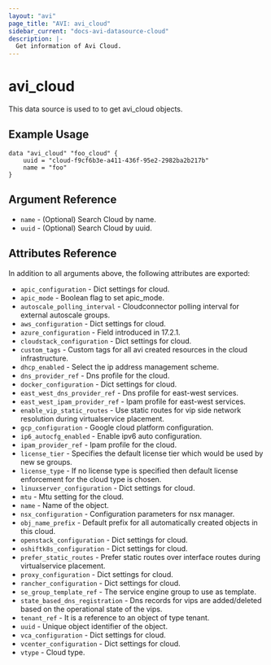 ```yaml
---
layout: "avi"
page_title: "AVI: avi_cloud"
sidebar_current: "docs-avi-datasource-cloud"
description: |-
  Get information of Avi Cloud.
---
```


# avi_cloud

This data source is used to to get avi_cloud objects.

## Example Usage

```hcl
data "avi_cloud" "foo_cloud" {
    uuid = "cloud-f9cf6b3e-a411-436f-95e2-2982ba2b217b"
    name = "foo"
}
```

## Argument Reference

* `name` - (Optional) Search Cloud by name.
* `uuid` - (Optional) Search Cloud by uuid.

## Attributes Reference

In addition to all arguments above, the following attributes are exported:

* `apic_configuration` - Dict settings for cloud.
* `apic_mode` - Boolean flag to set apic_mode.
* `autoscale_polling_interval` - Cloudconnector polling interval for external autoscale groups.
* `aws_configuration` - Dict settings for cloud.
* `azure_configuration` - Field introduced in 17.2.1.
* `cloudstack_configuration` - Dict settings for cloud.
* `custom_tags` - Custom tags for all avi created resources in the cloud infrastructure.
* `dhcp_enabled` - Select the ip address management scheme.
* `dns_provider_ref` - Dns profile for the cloud.
* `docker_configuration` - Dict settings for cloud.
* `east_west_dns_provider_ref` - Dns profile for east-west services.
* `east_west_ipam_provider_ref` - Ipam profile for east-west services.
* `enable_vip_static_routes` - Use static routes for vip side network resolution during virtualservice placement.
* `gcp_configuration` - Google cloud platform configuration.
* `ip6_autocfg_enabled` - Enable ipv6 auto configuration.
* `ipam_provider_ref` - Ipam profile for the cloud.
* `license_tier` - Specifies the default license tier which would be used by new se groups.
* `license_type` - If no license type is specified then default license enforcement for the cloud type is chosen.
* `linuxserver_configuration` - Dict settings for cloud.
* `mtu` - Mtu setting for the cloud.
* `name` - Name of the object.
* `nsx_configuration` - Configuration parameters for nsx manager.
* `obj_name_prefix` - Default prefix for all automatically created objects in this cloud.
* `openstack_configuration` - Dict settings for cloud.
* `oshiftk8s_configuration` - Dict settings for cloud.
* `prefer_static_routes` - Prefer static routes over interface routes during virtualservice placement.
* `proxy_configuration` - Dict settings for cloud.
* `rancher_configuration` - Dict settings for cloud.
* `se_group_template_ref` - The service engine group to use as template.
* `state_based_dns_registration` - Dns records for vips are added/deleted based on the operational state of the vips.
* `tenant_ref` - It is a reference to an object of type tenant.
* `uuid` - Unique object identifier of the object.
* `vca_configuration` - Dict settings for cloud.
* `vcenter_configuration` - Dict settings for cloud.
* `vtype` - Cloud type.


